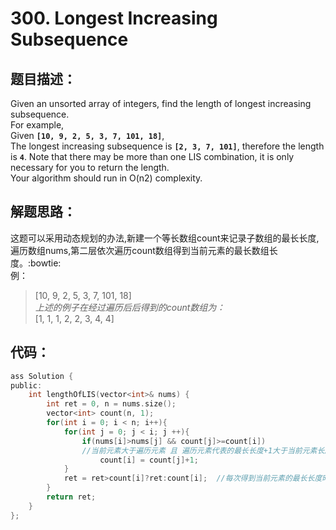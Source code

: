 # 300. Longest Increasing Subsequence
## 题目描述：
Given an unsorted array of integers, find the length of longest increasing subsequence.  
For example,  
Given **`[10, 9, 2, 5, 3, 7, 101, 18]`**,  
The longest increasing subsequence is **`[2, 3, 7, 101]`**, therefore the length is **`4`**. Note that there may be more than one LIS combination, it is only necessary for you to return the length.  
Your algorithm should run in O(n2) complexity.  
## 解题思路：
这题可以采用动态规划的办法,新建一个等长数组count来记录子数组的最长长度,遍历数组nums,第二层依次遍历count数组得到当前元素的最长数组长度。:bowtie:  
例：
> [10, 9, 2, 5, 3, 7, 101, 18]  
> *上述的例子在经过遍历后后得到的count数组为：*  
> [1, 1, 1, 2, 2, 3, 4, 4]  

## 代码：
``` C
ass Solution {
public:
    int lengthOfLIS(vector<int>& nums) {
        int ret = 0, n = nums.size();
        vector<int> count(n, 1);
        for(int i = 0; i < n; i++){
            for(int j = 0; j < i; j ++){
                if(nums[i]>nums[j] && count[j]>=count[i])
                //当前元素大于遍历元素 且 遍历元素代表的最长长度+1大于当前元素长度
                    count[i] = count[j]+1;
            }
            ret = ret>count[i]?ret:count[i];  //每次得到当前元素的最长长度时与ret进行比较，毕竟当前元素的最长长度不代表所有元素中的最长长度
        }
        return ret;
    }
};
```
